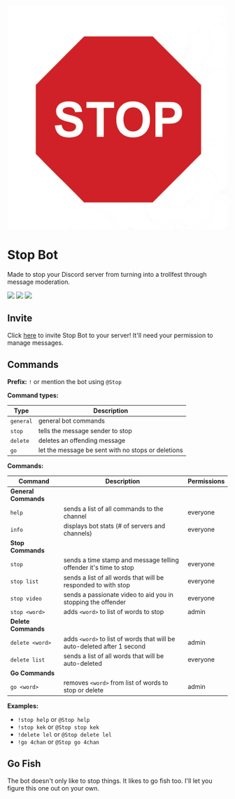 ![stop sign](https://raw.githubusercontent.com/brendacs/stop-bot/master/images/stop.png)

# Stop Bot

Made to stop your Discord server from turning into a trollfest through message moderation.

[<img src="https://img.shields.io/badge/discord-js-blue.svg">](https://github.com/hydrabolt/discord.js/)
[<img src="https://img.shields.io/badge/servers-10-red.svg">](https://discordapp.com/oauth2/authorize?&client_id=340404757648769025&scope=bot&permissions=8200)
[<img src="https://img.shields.io/badge/pull%20requests-welcome-brightgreen.svg">](https://github.com/brendacs/stop-bot/pulls)

## Invite

Click [here](https://discordapp.com/oauth2/authorize?&client_id=340404757648769025&scope=bot&permissions=8200) to invite Stop Bot to your server! It'll need your permission to manage messages.

## Commands

**Prefix:** `!` or mention the bot using `@Stop`

**Command types:**

|Type|Description|
|---|---|
|`general`|general bot commands|
|`stop`|tells the message sender to stop|
|`delete`|deletes an offending message|
|`go`|let the message be sent with no stops or deletions|

**Commands:**

|Command|Description|Permissions|
|---|---|--|
|**General Commands**|||
|`help`|sends a list of all commands to the channel|everyone|
|`info`|displays bot stats (# of servers and channels)|everyone|
|**Stop Commands**|||
|`stop`|sends a time stamp and message telling offender it's time to stop|everyone|
|`stop list`|sends a list of all words that will be responded to with stop|everyone|
|`stop video`|sends a passionate video to aid you in stopping the offender|everyone|
|`stop <word>`|adds `<word>` to list of words to stop|admin|
|**Delete Commands**|||
|`delete <word>`|adds `<word>` to list of words that will be auto-deleted after 1 second|admin|
|`delete list`|sends a list of all words that will be auto-deleted|everyone|
|**Go Commands**|||
|`go <word>`|removes `<word>` from list of words to stop or delete|admin|

**Examples:**

* `!stop help` or `@Stop help`
* `!stop kek` or `@Stop stop kek`
* `!delete lel` or `@Stop delete lel`
* `!go 4chan` or `@Stop go 4chan`

## Go Fish

The bot doesn't only like to stop things. It likes to go fish too. I'll let you figure this one out on your own.
